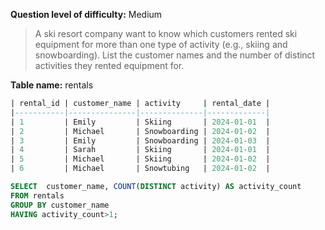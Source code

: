 **Question level of difficulty:** Medium

> A ski resort company want to know which customers rented ski equipment for more than one type of activity (e.g., skiing and snowboarding). List the customer names and the number of distinct activities they rented equipment for.

**Table name:** rentals

```sql
| rental_id | customer_name | activity     | rental_date |
|-----------|---------------|--------------|-------------|
| 1         | Emily         | Skiing       | 2024-01-01  |
| 2         | Michael       | Snowboarding | 2024-01-02  |
| 3         | Emily         | Snowboarding | 2024-01-03  |
| 4         | Sarah         | Skiing       | 2024-01-01  |
| 5         | Michael       | Skiing       | 2024-01-02  |
| 6         | Michael       | Snowtubing   | 2024-01-02  |

```

```sql
SELECT  customer_name, COUNT(DISTINCT activity) AS activity_count
FROM rentals
GROUP BY customer_name
HAVING activity_count>1;
```


